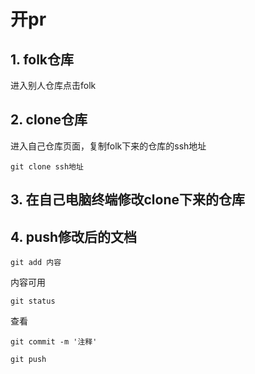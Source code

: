 # 开pr

## 1. folk仓库

进入别人仓库点击folk

## 2. clone仓库

进入自己仓库页面，复制folk下来的仓库的ssh地址

```
git clone ssh地址
```

## 3. 在自己电脑终端修改clone下来的仓库

## 4. push修改后的文档

```
git add 内容
```
内容可用
```
git status
```
查看

```
git commit -m '注释'
```

```
git push
```
